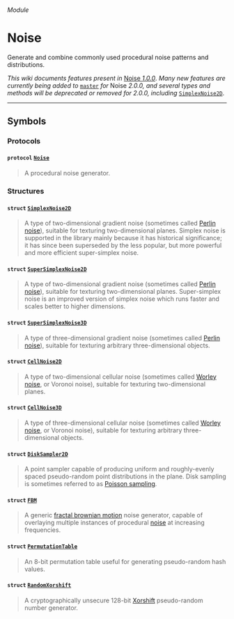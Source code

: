 ###### Module
# Noise

Generate and combine commonly used procedural noise patterns and distributions.

*This wiki documents features present in* [Noise *1.0.0*](https://github.com/kelvin13/noise/releases/tag/1.0.0). *Many new features are currently being added to* [`master`](https://github.com/kelvin13/noise/tree/master) *for* Noise *2.0.0, and several types and methods will be deprecated or removed for 2.0.0, including* [`SimplexNoise2D`](struct-SimplexNoise2D.md).
***

## Symbols

### Protocols

#### `protocol` [`Noise`](protocol-Noise.md)
> A procedural noise generator.

### Structures

#### `struct` [`SimplexNoise2D`](struct-SimplexNoise2D.md)
> A type of two-dimensional gradient noise (sometimes called [Perlin noise](https://en.wikipedia.org/wiki/Perlin_noise)), suitable for texturing two-dimensional planes. Simplex noise is supported in the library mainly because it has historical significance; it has since been superseded by the less popular, but more powerful and more efficient super-simplex noise.

#### `struct` [`SuperSimplexNoise2D`](struct-SuperSimplexNoise2D.md)
> A type of two-dimensional gradient noise (sometimes called [Perlin noise](https://en.wikipedia.org/wiki/Perlin_noise)), suitable for texturing two-dimensional planes. Super-simplex noise is an improved version of simplex noise which runs faster and scales better to higher dimensions.


#### `struct` [`SuperSimplexNoise3D`](struct-SuperSimplexNoise3D.md)
> A type of three-dimensional gradient noise (sometimes called [Perlin noise](https://en.wikipedia.org/wiki/Perlin_noise)), suitable for texturing arbitrary three-dimensional objects.

#### `struct` [`CellNoise2D`](struct-CellNoise2D.md)
> A type of two-dimensional cellular noise (sometimes called [Worley noise](https://en.wikipedia.org/wiki/Worley_noise), or Voronoi noise), suitable for texturing two-dimensional planes.

#### `struct` [`CellNoise3D`](struct-CellNoise3D.md)
> A type of three-dimensional cellular noise (sometimes called [Worley noise](https://en.wikipedia.org/wiki/Worley_noise), or Voronoi noise), suitable for texturing arbitrary three-dimensional objects.

#### `struct` [`DiskSampler2D`](struct-DiskSampler2D.md)
> A point sampler capable of producing uniform and roughly-evenly spaced pseudo-random point distributions in the plane. Disk sampling is sometimes referred to as [Poisson sampling](https://en.wikipedia.org/wiki/Supersampling#Poisson_disc).

#### `struct` [`FBM`](struct-FBM.md)
> A generic [fractal brownian motion](https://thebookofshaders.com/13/) noise generator, capable of overlaying multiple instances of procedural [noise](protocol-Noise.md) at increasing frequencies.

#### `struct` [`PermutationTable`](struct-PermutationTable.md)
> An 8-bit permutation table useful for generating pseudo-random hash values.

#### `struct` [`RandomXorshift`](struct-RandomXorshift.md)
> A cryptographically unsecure 128-bit [Xorshift](https://en.wikipedia.org/wiki/Xorshift) pseudo-random number generator.
